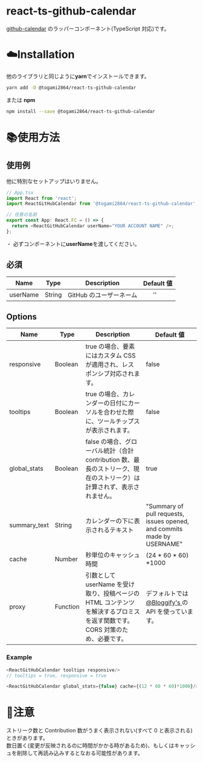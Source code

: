 # react-ts-github-calendar

[github-calendar](https://github.com/IonicaBizau/github-calendar) のラッパーコンポーネント(TypeScript 対応)です。

# :cloud:Installation

他のライブラリと同じように**yarn**でインストールできます。

```sh
yarn add -D @togami2864/react-ts-github-calendar
```

または **npm**

```sh
npm install --save @togami2864/react-ts-github-calendar
```

# :books:使用方法

## 使用例

他に特別なセットアップはいりません。

```js
// App.tsx
import React from 'react';
import ReactGitHubCalendar from '@togami2864/react-ts-github-calendar';

// 任意の名前
export const App: React.FC = () => {
  return <ReactGitHubCalendar userName="YOUR ACCOUNT NAME" />;
};
```

・ 必ずコンポーネントに**userName**を渡してください。

## 必須

| Name     | Type   | Description             | Default 値                             |
| -------- | ------ | ----------------------- | -------------------------------------- |
| userName | String | GitHub のユーザーネーム | &nbsp;&nbsp;&nbsp;&nbsp;&nbsp;&nbsp;'' |

## Options

| Name         | Type     | Description                                                                                                               | Default 値                                                                        |
| ------------ | -------- | ------------------------------------------------------------------------------------------------------------------------- | --------------------------------------------------------------------------------- |
| responsive   | Boolean  | true の場合、要素にはカスタム CSS が適用され、レスポンシブ対応されます。                                                  | false                                                                             |
| tooltips     | Boolean  | true の場合、カレンダーの日付にカーソルを合わせた際に、ツールチップスが表示されます。                                     | false                                                                             |
| global_stats | Boolean  | false の場合、グローバル統計（合計 contribution 数、最長のストリーク、現在のストリーク）は計算されず、表示されません。    | true                                                                              |
| summary_text | String   | カレンダーの下に表示されるテキスト                                                                                        | "Summary of pull requests, issues opened, and commits made by USERNAME"           |
| cache        | Number   | 秒単位のキャッシュ時間                                                                                                    | (24 \* 60 \* 60) \*1000                                                           |
| proxy        | Function | 引数として userName を受け取り、投稿ページの HTML コンテンツを解決するプロミスを返す関数です。CORS 対策のため、必要です。 | デフォルトでは [@Bloggify's ](https://github.com/Bloggify)の API を使っています。 |

### Example

```js
<ReactGitHubCalendar tooltips responsive/>
// tooltips = true, responsive = true

<ReactGitHubCalendar global_stats={false} cache={(12 * 60 * 60)*1000}/>
```

# :rotating_light:注意

ストリーク数と Contribution 数がうまく表示されない(すべて 0 と表示される)ときがあります。  
数日置く(変更が反映されるのに時間がかかる時があるため)、もしくはキャッシュを削除して再読み込みするとなおる可能性があります。
